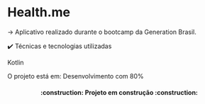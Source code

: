 # Health.me

-> Aplicativo realizado durante o bootcamp da Generation Brasil.


✔️ Técnicas e tecnologias utilizadas

Kotlin

O projeto está em: Desenvolvimento com 80% <br>

<h4 align="center"> 
    :construction:  Projeto em construção  :construction:
</h4>
